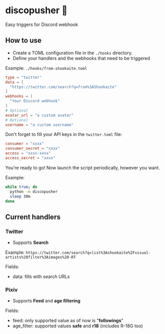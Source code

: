 # discopusher 🕺

Easy triggers for Discord webhook

## How to use
- Create a TOML configuration file in the `./hooks` directory.
- Define your handlers and the webhooks that need to be triggered

Example:
`./hooks/from-shookaite.toml`
```toml
type = "twitter"
data = [
  "https://twitter.com/search?q=from%3AShookaite"
]
webhooks = [
  "Your Discord webhook"
]
# Optional
avatar_url = "a custom avatar"
# Optional
username = "a custom username"
```
Don't forget to fill your API keys in the `twitter.toml` file:
```toml
consumer = "xxxx"
consumer_secret = "xxxx"
access = "xxxx-xxxx"
access_secret = "xxxx"
```
You're ready to go! Now launch the script periodically, however you want.

Example:
```bash
while true; do
  python -m discopusher
  sleep 30m
done
```

## Current handlers

### Twitter
- Supports **Search**

Example:
`https://twitter.com/search?q=list%3Ashookaite%2Fvisual-artists%20filter%3Aimages%20-RT`

Fields:
- data: fills with search URLs

### Pixiv
- Supports **Feed** and **age filtering**

Fields:
- feed: only supported value as of now is "**followings**"
- age_filter: supported values **safe** and **r18** (includes R-18G  too)
